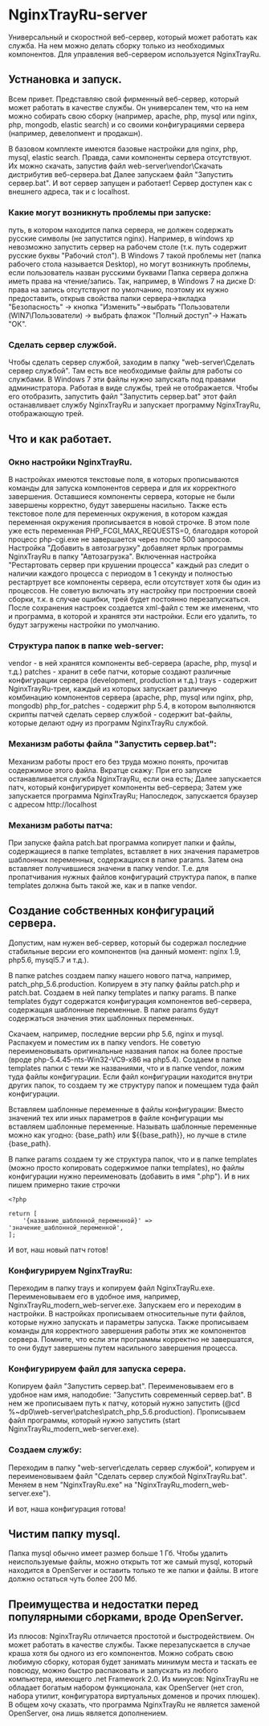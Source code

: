 # NginxTrayRu-server
Универсальный и скоростной веб-сервер, который может работать как служба.
На нем можно делать сборку только из необходимых компонентов. Для управления веб-сервером используется NginxTrayRu.

<h2>Устнановка и запуск.</h2>
Всем привет. Представляю свой фирменный веб-сервер, который может работать в качестве службы. Он универсален тем, что на нем можно собирать свою сборку (например, apache, php, mysql или nginx, php, mongodb, elastic search) и со своими конфигурациями сервера (например, девелопмент и продакшн).

В базовом комплекте имеются базовые настройки для nginx, php, mysql, elastic search. Правда, сами компоненты сервера отсутствуют. Их можно скачать, запустив файл web-server\vendor\Скачать дистрибутив веб-сервера.bat Далее запускаем файл "Запустить сервер.bat". И вот сервер запущен и работает!
Сервер доступен как с внешнего адреса, так и с localhost.

<h3>Какие могут возникнуть проблемы при запуске:</h3>
	путь, в котором находится папка сервера, не должен содержать русские символы (не запустится nginx). Например, в windows xp невозможно запустить сервер на рабочем столе (т.к. путь содержит русские буквы "Рабочий стол"). В Windows 7 такой проблемы нет (папка рабочего стола называется Desktop), но могут возникнуть проблемы, если пользователь назван русскими буквами
	Папка сервера должна иметь права на чтение/запись. Так, например, в Windows 7 на диске D: права на запись отсутствуют по умолчанию, поэтому их нужно предоставить, открыв свойства папки сервера->вкладка "Безопасность" -> кнопка "Изменить"->выбрать "Пользователи (WIN7\Пользователи) -> выбрать флажок "Полный доступ"-> Нажать "ОК".

<h3>Сделать сервер службой.</h3>
Чтобы сделать сервер службой, заходим в папку "web-server\Сделать сервер службой". Там есть все необходимые файлы для работы со службами. В Windows 7 эти файлы нужно запускать под правами администратора. Работая в виде службы, трей не отображается. Чтобы его отобразить, запустить файл "Запустить сервер.bat" этот файл останавливает службу NginxTrayRu и запускает программу NginxTrayRu, отображающую трей.


<h2>Что и как работает.</h2>

<h3>Окно настройки NginxTrayRu.</h3>
В настройках имеются текстовые поля, в которых прописываются команды для запуска компонентов сервера и для их корректного завершения. Оставшиеся компоненты сервера, которые не были завершены корректно, будут завершены насильно.
Также есть текстовое поле для переменных окружения, в котором каждая переменная окружения прописывается в новой строчке. В этом поле уже есть переменная PHP_FCGI_MAX_REQUESTS=0, благодаря которой процесс php-cgi.exe не завершается через после 500 запросов.
Настройка "Добавить в автозагрузку" добавляет ярлык программы NginxTrayRu в папку "Автозагрузка".
Включенная настройка "Рестартовать сервер при крушении процесса" каждый раз следит о наличии каждого процесса с периодом в 1 секунду и полностью рестартрует все компоненты сервера, если отсутствует хотя бы один из процессов. Не советую включать эту настройку при построении своей сборки, т.к. в случае ошибки, трей будет постоянно перезапускаться.
После сохранения настроек создается xml-файл с тем же имененм, что и программа, в которой и хранятся эти настройки.  Если его удалить, то будут загружены настройки по умолчанию.

<h3>Структура папок в папке web-server:</h3>
vendor - в ней хранятся компоненты веб-сервера (apache, php, mysql и т.д.)
patches - хранит в себе патчи, которые создают различные конфигурации сервера (development, production и т.д.)
trays - содержит NginxTrayRu-треи, каждый из которых запускает различную комбинацию компонентов сервера (apache, php, mysql или nginx, php, mongodb)
php_for_patches - содержит php 5.4, в котором выполняются скрипты патчей
сделать сервер службой - содержит bat-файлы, которые делают одну из программ NginxTrayRu службой.

<h3>Механизм работы файла "Запустить сервер.bat":</h3>
Механизм работы прост его без труда можно понять, прочитав содержимое этого файла. Вкратце скажу:
При его запуске останавливается служба NginxTrayRu, если она есть;
Далее запускается патч, который конфигурирует компоненты веб-сервера;
Затем уже запускается программа NginxTrayRu;
Напоследок, запускается браузер с адресом http://localhost

<h3>Механизм работы патча:</h3>
При запуске файла patch.bat программа копирует папки и файлы, содержащиеся в папке templates, вставляет в них значения параметров шаблонных переменных, содержащихся в папке params. Затем она вставляет получившиеся значени в папку vendor. Т.е. для пропатчивания нужных файлов конфигураций структура папок, в папке templates должна быть такой же, как и в папке vendor.


<h2>Создание собственных конфигураций сервера.</h2>
Допустим, нам нужен веб-сервер, который бы содержал последние стабильные версии его компонентов (на данный момент: nginx 1.9, php5.6, mysql5.7 и т.д.).

В папке patches создаем папку нашего нового патча, например, patch_php_5.6.production.
Копируем в эту папку файлы patch.php и patch.bat.
Создаем в ней папку templates и папку params.
В папке templates будут содержатся конфигурация компонентов веб-сервера, содержащая шаблонные переменные.
В папке params будут содержаться значения этих шаблонных переменных.

Скачаем, например, последние версии php 5.6, nginx и mysql. Распакуем и поместим их в папку vendors. Не советую переименовывать оригинальные названия папок на более простые (вроде php-5.4.45-nts-Win32-VC9-x86 на php5.4).
Создаем в папке templates папки с теми же названиями, что и в папке vendor, ложим туда файлы конфигурации. Если файл конфигурации находится внутри других папок, то создаем ту же структуру папок и помещаем туда файл конфигурации.

Вставляем шаблонные переменные в файлы конфигурации:
Вместо значений тех или иных параметров в файле конфигурации мы вставляем шаблонные переменные. Называть шаблонные переменные можно как угодно: {base_path} или ${{base_path}}, но лучше в стиле {base_path}.

В папкe params создаем ту же структура папок, что и в папке templates (можно просто копировать содержимое папки templates), но файлы конфигурации нужно переименовать (добавить в имя ".php"). И в них пишем примерно такие строчки
```
<?php

return [
	'{название_шаблонной_переменной}' => 'значение_шаблонной_переменной',
];
```
И вот, наш новый патч готов!

<h3>Конфигурируем NginxTrayRu:</h3>
Переходим в папку trays и копируем файл NginxTrayRu.exe. Переименовываем его в удобное имя, например, NginxTrayRu_modern_web-server.exe. Запускаем его и переходим в настройки. В настройках прописываем относительные пути файлов, которые нужно запускать и параметры запуска. Также прописываем команды для корректного завершения работы этих же компонентов сервера. Помните, что если эти программы корректно не завершатся, то они будут завершены путем насильного завершения процесса.

<h3>Конфигурируем файл для запуска серера.</h3>
Копируем файл "Запустить сервер.bat". Переименовываем его в удобное нам имя, наподобие: "Запустить современный сервер.bat". В нем же прописываем путь к патчу, который нужно запустить (@cd %~dp0\web-server\patches\patch_php_5.6.production). Прописываем файл программы, который нужно запустить (start NginxTrayRu_modern_web-server.exe).

<h3>Создаем службу:</h3>
Переходим в папку "web-server\сделать сервер службой", копируем и переименовываем файл "Сделать сервер службой NginxTrayRu.bat". Меняем в нем "NginxTrayRu.exe" на "NginxTrayRu_modern_web-server.exe").

И вот, наша конфигурация готова!


<h2>Чистим папку mysql.</h2>
Папка mysql обычно имеет размер больше 1 Гб. Чтобы удалить неиспользуемые файлы, можно открыть тот же самый mysql, который находится в OpenServer и оставить только те же папки и файлы. В итоге должно остаться чуть более 200 Мб.


<h2>Преимущества и недостатки перед популярными сборками, вроде OpenServer.</h2>
Из плюсов: NginxTrayRu отличается простотой и быстродействием. Он может работать в качестве службы. Также перезапускается в случае краша хотя бы одного из его компонентов. Можно собрать свою любимую сборку, которая будет занимать минимум места и таскать ее повсюду, можно быстро распаковать и запускать из любого компьютера, имеющего .net Framework 2.0.
Из минусов: NginxTrayRu не обладает богатым набором функционала, как OpenServer (нет cron, набора утилит, конфигуратора виртуальных доменов и прочих плюшек).
В общем хочу сказать, что программа NginxTrayRu не является заменой OpenServer, она лишь является дополнением.